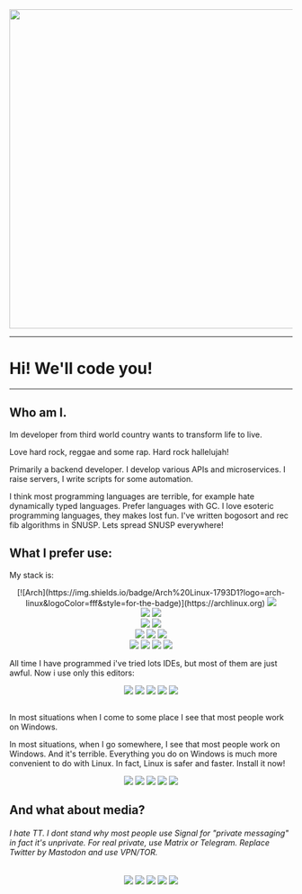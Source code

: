<div id="header" align="center">
    <img src="https://media.giphy.com/media/irVmlMu1zlgyBYGyxO/giphy.gif" width="568">
</div>

---

<h1> Hi! We'll code you! </h1>

---

## Who am I.

Im developer from third world country wants to transform life to live.

Love hard rock, reggae and some rap. Hard rock hallelujah!

Primarily a backend developer. I develop various APIs and microservices. I raise servers, I write scripts for some automation.

I think most programming languages are terrible, for example hate dynamically typed languages.  Prefer languages with GC.
I love esoteric programming languages, they makes lost fun. I've written bogosort and rec fib algorithms in SNUSP. 
Lets spread SNUSP everywhere! 


## What I prefer use:

My stack is: 

<div id="badges" align="center">
[![Arch](https://img.shields.io/badge/Arch%20Linux-1793D1?logo=arch-linux&logoColor=fff&style=for-the-badge)](https://archlinux.org)
    <img src="https://img.shields.io/badge/COFFEE-E34F26?style=for-the-badge&logo=CoffeeScript&logoColor=white">
    <br />
    <img src="https://img.shields.io/badge/ts-3178C6?style=for-the-badge&logo=ts-node&logoColor=white" />
    <img src="https://img.shields.io/badge/PHP-777BB4?style=for-the-badge&logo=php&logoColor=white" />
    <br /> 
    <img src="https://img.shields.io/badge/F%23-239120?style=for-the-badge&logo=microsoft&logoColor=white" />
    <img src="https://img.shields.io/badge/OCaml-0769AD?style=for-the-badge&logo=ocaml&logoColor=white" />
    <br />
    <img src="https://img.shields.io/badge/Java-ED8B00?style=for-the-badge&logo=openjdk&logoColor=white" />
    <img src="https://img.shields.io/badge/Go-10ADD8?style=for-the-badge&logo=go&logoColor=white"  />
    <img src="https://img.shields.io/badge/Rust-000000?style=for-the-badge&logo=rust&logoColor=white" />
    <br>
    <img src="https://img.shields.io/badge/BrainFuck-003545?style=for-the-badge&logoColor=white" />
    <img src="https://img.shields.io/badge/SNUSP-003545?style=for-the-badge&logoColor=white" />
    <img src="https://img.shields.io/badge/Velato-003545?style=for-the-badge&logoColor=white" />
    <img src="https://img.shields.io/badge/Whitespace-003545?style=for-the-badge&logoColor=white" />
</div>

All time I have programmed i've tried lots IDEs, but most of them are just awful. Now i use only this editors:

<div id="text-editors" align="center">
    <img src="https://img.shields.io/badge/NeoVim-%2357A143.svg?&style=for-the-badge&logo=neovim&logoColor=white" />
    <img src="https://img.shields.io/badge/sublime-%23575757.svg?&style=for-the-badge&logo=sublime-text&logoColor=important" />
    <img src="https://img.shields.io/badge/VS_Code-0078D4?style=for-the-badge&logo=visual%20studio%20code&logoColor=white" />
    <img src="https://img.shields.io/badge/Netbeans-1B6AC6?style=for-the-badge&logo=apache%20netbeans%20IDE&logoColor=white" />
    <img src="https://img.shields.io/badge/Eclipse-2C2255?style=for-the-badge&logo=eclipse&logoColor=white" />
</div>

## 

In most situations when I come to some place I see that most people work on Windows. 

In most situations, when I go somewhere, I see that most people work on Windows. And it's terrible. Everything you do on Windows is much more convenient to do with Linux.
In fact, Linux is safer and faster. Install it now!

<div id="text-editors" align="center">
    <img src="https://img.shields.io/badge/Arch-1793D1?style=for-the-badge&logo=arch-linux&logoColor=white" />
    <img src="https://img.shields.io/badge/OpenWrt-00B5E2?style=for-the-badge&logo=OpenWrt&logoColor=white" />
    <img src="https://img.shields.io/badge/Debian-A81D33?style=for-the-badge&logo=debian&logoColor=white" />
    <img src="https://img.shields.io/badge/Tails%20-56347C?&style=for-the-badge&logo=tails&logoColor=white" />
    <img src="https://img.shields.io/badge/Mint-87CF3E?style=for-the-badge&logo=linux-mint&logoColor=white" />
</div>

## And what about media?

###### I hate TT. I dont stand why most people use Signal for "private messaging" in fact it's unprivate. For real private, use Matrix or Telegram. Replace Twitter by Mastodon and  use VPN/TOR.

<div class="social-media" align="center">
    <img src="https://img.shields.io/badge/Reddit-FF4500?style=for-the-badge&logo=reddit&logoColor=white" />
    <img src="https://img.shields.io/badge/-LeetCode-FFA116?style=for-the-badge&logo=LeetCode&logoColor=black" />
    <img src="https://img.shields.io/badge/Twitter-1DA1F2?style=for-the-badge&logo=twitter&logoColor=white" />
    <img src="https://img.shields.io/badge/Mastodon-4285f4?style=for-the-badge&logo=Mastodon&logoColor=white" /> 
    <img src="https://img.shields.io/badge/Telegram-1E5397?style=for-the-badge&logo=Telegram&logoColor=white" />
</div>
